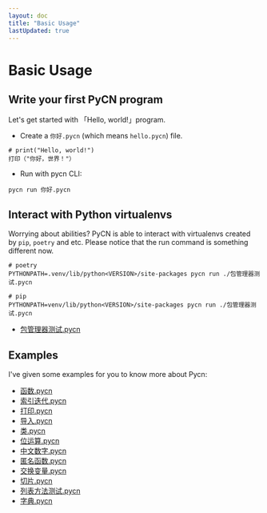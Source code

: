 ```yaml
---
layout: doc
title: "Basic Usage"
lastUpdated: true
---
```


# Basic Usage

## Write your first PyCN program

Let's get started with 「Hello, world!」program.

- Create a `你好.pycn` (which means `hello.pycn`) file.

```pycn
# print("Hello, world!")
打印（"你好，世界！"）
```

- Run with pycn CLI:

```shell
pycn run 你好.pycn
```

## Interact with Python virtualenvs

Worrying about abilities? PyCN is able to interact with virtualenvs created by `pip`, `poetry` and etc. Please notice that the run command is something different now.

```shell
# poetry
PYTHONPATH=.venv/lib/python<VERSION>/site-packages pycn run ./包管理器测试.pycn

# pip
PYTHONPATH=venv/lib/python<VERSION>/site-packages pycn run ./包管理器测试.pycn
```

- [包管理器测试.pycn](https://github.com/Vincent-the-gamer/pycn/blob/main/examples/包管理器测试.pycn)

## Examples

I've given some examples for you to know more about Pycn:

- [函数.pycn](https://github.com/Vincent-the-gamer/pycn/blob/main/examples/函数.pycn)
- [索引迭代.pycn](https://github.com/Vincent-the-gamer/pycn/blob/main/examples/索引迭代.pycn)
- [打印.pycn](https://github.com/Vincent-the-gamer/pycn/blob/main/examples/打印.pycn)
- [导入.pycn](https://github.com/Vincent-the-gamer/pycn/blob/main/examples/导入.pycn)
- [类.pycn](https://github.com/Vincent-the-gamer/pycn/blob/main/examples/类.pycn)
- [位运算.pycn](https://github.com/Vincent-the-gamer/pycn/blob/main/examples/位运算.pycn)
- [中文数字.pycn](https://github.com/Vincent-the-gamer/pycn/blob/main/examples/中文数字.pycn)
- [匿名函数.pycn](https://github.com/Vincent-the-gamer/pycn/blob/main/examples/匿名函数.pycn)
- [交换变量.pycn](https://github.com/Vincent-the-gamer/pycn/blob/main/examples/交换变量.pycn)
- [切片.pycn](https://github.com/Vincent-the-gamer/pycn/blob/main/examples/切片.pycn)
- [列表方法测试.pycn](https://github.com/Vincent-the-gamer/pycn/blob/main/examples/列表方法测试.pycn)
- [字典.pycn](https://github.com/Vincent-the-gamer/pycn/blob/main/examples/字典.pycn)
